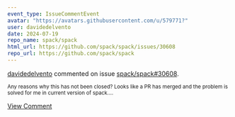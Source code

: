 ```yaml
---
event_type: IssueCommentEvent
avatar: "https://avatars.githubusercontent.com/u/579771?"
user: davidedelvento
date: 2024-07-19
repo_name: spack/spack
html_url: https://github.com/spack/spack/issues/30608
repo_url: https://github.com/spack/spack
---
```


<a href='https://github.com/davidedelvento' target='_blank'>davidedelvento</a> commented on issue <a href='https://github.com/spack/spack/issues/30608' target='_blank'>spack/spack#30608</a>.

<small>Any reasons why this has not been closed? Looks like a PR has merged and the problem is solved for me in current version of spack....</small>

<a href='https://github.com/spack/spack/issues/30608' target='_blank'>View Comment</a>